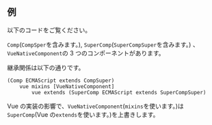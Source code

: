 ## 例

以下のコードをご覧ください。

[](./code-example.ts ':include :type=code typescript')

`Comp`(`CompSper`を含みます。), `SuperComp`(`SuperCompSuper`を含みます。) 、`VueNativeComponent`の 3 つのコンポーネントがあります。

継承関係は以下の通りです。

```
(Comp ECMAScript extends CompSuper)
    vue mixins [VueNativeComponent]
        vue extends (SuperComp ECMAScript extends SuperCompSuper)
```

Vue の実装の影響で、`VueNativeComponent`(`mixins`を使います。)は`SuperComp`(Vue の`extends`を使います。)を上書きします。
